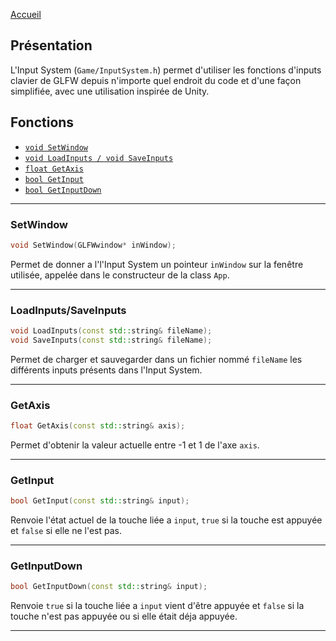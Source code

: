 [Accueil](Home)  

## Présentation

L'Input System (`Game/InputSystem.h`) permet d'utiliser les fonctions d'inputs clavier de GLFW depuis n'importe quel endroit du code et d'une façon simplifiée, avec une utilisation inspirée de Unity. 

## Fonctions

- [`void SetWindow`](#SetWindow)  
- [`void LoadInputs / void SaveInputs`](#LoadSave)  
- [`float GetAxis`](#Axis)  
- [`bool GetInput`](#Input)  
- [`bool GetInputDown`](#InputDown)  
---
### <h3 id="SetWindow">SetWindow</h3>
```c++ 
void SetWindow(GLFWwindow* inWindow);
```  
Permet de donner a l'l'Input System un pointeur `inWindow` sur la fenêtre utilisée, appelée dans le constructeur de la class `App`.  

---

### <h3 id="LoadSave">LoadInputs/SaveInputs</h3>
```c++ 
void LoadInputs(const std::string& fileName);
void SaveInputs(const std::string& fileName);
```  
Permet de charger et sauvegarder dans un fichier nommé `fileName` les différents inputs présents dans l'Input System.  

---

### <h3 id="Axis">GetAxis</h3>
```c++
float GetAxis(const std::string& axis);
```
Permet d'obtenir la valeur actuelle entre -1 et 1 de l'axe `axis`.  

---

### <h3 id="Input">GetInput</h3>
```c++
bool GetInput(const std::string& input);
```
Renvoie l'état actuel de la touche liée a `input`, `true` si la touche est appuyée et `false` si elle ne l'est pas.  

---

### <h3 id="InputDown">GetInputDown</h3>
```c++
bool GetInputDown(const std::string& input);
```

Renvoie `true` si la touche liée a `input` vient d'être appuyée et `false` si la touche n'est pas appuyée ou si elle était déja appuyée.  

---